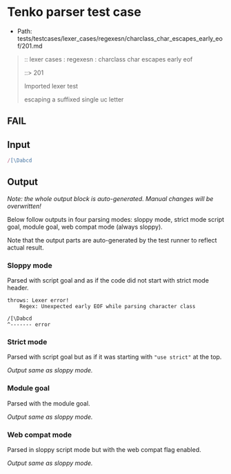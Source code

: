 # Tenko parser test case

- Path: tests/testcases/lexer_cases/regexesn/charclass_char_escapes_early_eof/201.md

> :: lexer cases : regexesn : charclass char escapes early eof
>
> ::> 201
>
> Imported lexer test
>
> escaping a suffixed single uc letter

## FAIL

## Input

`````js
/[\Dabcd
`````

## Output

_Note: the whole output block is auto-generated. Manual changes will be overwritten!_

Below follow outputs in four parsing modes: sloppy mode, strict mode script goal, module goal, web compat mode (always sloppy).

Note that the output parts are auto-generated by the test runner to reflect actual result.

### Sloppy mode

Parsed with script goal and as if the code did not start with strict mode header.

`````
throws: Lexer error!
    Regex: Unexpected early EOF while parsing character class

/[\Dabcd
^------- error
`````

### Strict mode

Parsed with script goal but as if it was starting with `"use strict"` at the top.

_Output same as sloppy mode._

### Module goal

Parsed with the module goal.

_Output same as sloppy mode._

### Web compat mode

Parsed in sloppy script mode but with the web compat flag enabled.

_Output same as sloppy mode._
